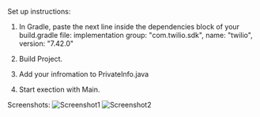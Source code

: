 Set up instructions:
1) In Gradle, paste the next line inside the dependencies block of your build.gradle file:
implementation group: "com.twilio.sdk", name: "twilio", version: "7.42.0"

2) Build Project.

3) Add your infromation to PrivateInfo.java

4) Start exection with Main.

Screenshots:
![Screenshot1](https://user-images.githubusercontent.com/46916990/76707991-8b789400-6719-11ea-9ae2-5c2651baa2b5.png)
![Screenshot2](https://user-images.githubusercontent.com/46916990/76708015-ba8f0580-6719-11ea-8976-faef4ce8088d.PNG)
